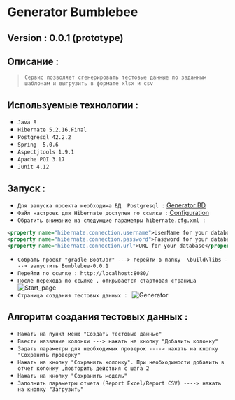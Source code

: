 # Generator Bumblebee
## Version : 0.0.1 (prototype)
## Описание :
>`Сервис позволяет сгенерировать тестовые данные по заданным шаблонам и выгрузить в формате xlsx и csv`
## Используемые технологии :
* `Java 8`
* `Hibernate 5.2.16.Final`
* `Postgresql 42.2.2`
* `Spring  5.0.6`
* `Aspectjtools 1.9.1`
* `Apache POI 3.17`
* `Junit 4.12`
## Запуск : 
* `Для запуска проекта необходима БД  Postgresql :` [Generator BD](https://github.com/TimurBaldin/Bumblebee/tree/develop/src/database/migration)
* `Файл настроек для Hibernate доступен по ссылке :`  [Configuration](https://github.com/TimurBaldin/Bumblebee/blob/develop/src/main/resources/hibernate.cfg.xml)
* `Обратить внимание на следующие параметры hibernate.cfg.xml :`
```xml
<property name="hibernate.connection.username">UserName for your database</property>
<property name="hibernate.connection.password">Password for your database </property>
<property name="hibernate.connection.url">URL for your database</property>
```
* `Собрать проект "gradle BootJar" ---> перейти в папку  \build\libs ---> запустить Bumblebee-0.0.1 `
* `Перейти по ссылке : http://localhost:8080/`
* `После перехода по ссылке , открывается стартовая страница `
![Start_page](https://i.paste.pics/90a5a9ab065e502021b9dca2118f4e2b.png)
* `Страница создания тестовых данных : `
![Generator](https://i.paste.pics/913d408831164665111e9e6ee4ca6a44.png)
## Алгоритм создания тестовых данных  : 
* `Нажать на пункт меню "Создать тестовые данные" `
* `Ввести название колонки ---> нажать на кнопку "Добавить колонку" `
* `Задать параметры для необходимых проверок ----> нажать на кнопку "Сохранить проверку" `
* `Нажать на кнопку "Сохранить колонку". При необходимости добавить в отчет колонку ,повторить действия с шага 2 `
* `Нажать на кнопку "Сохранить модель" `
* `Заполнить параметры отчета (Report Excel/Report CSV) ----> нажать на кнопку "Загрузить" `

